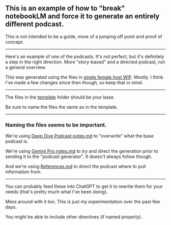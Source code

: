 ## This is an example of how to "break" notebookLM and force it to generate an entirely different podcast.

This is not intended to be a guide, more of a jumping off point and proof of concept.

---

Here's an example of one of the podcasts. It's not perfect, but it's definitely a step in the right direction. More "story-based" and a directed podcast, not a general overview.



This was generated using the files in [single female host WIP](<single female host WIP>). Mostly. I think I've made a few changes since then though, so keep that in mind.

---

The files in the [template](template) folder should be your base.

Be sure to name the files the same as in the template.

---

### Naming the files seems to be important.

We're using [Deep Dive Podcast notes.md](<template/Deep Dive Podcast notes.md>) to "overwrite" what the base podcast is.

We're using [Gemini Pro notes.md](<template/Gemini Pro notes.md>) to *try* and direct the generation prior to sending it to the "podcast generator". It doesn't always follow though.

And we're using [References.md](template/References.md) to direct the podcast where to pull information from.

---

You can probably feed these into ChatGPT to get it to rewrite them for your needs (that's pretty much what I've been doing).

Mess around with it too. This is just my experimentation over the past few days.

You might be able to include other directives (if named properly).
